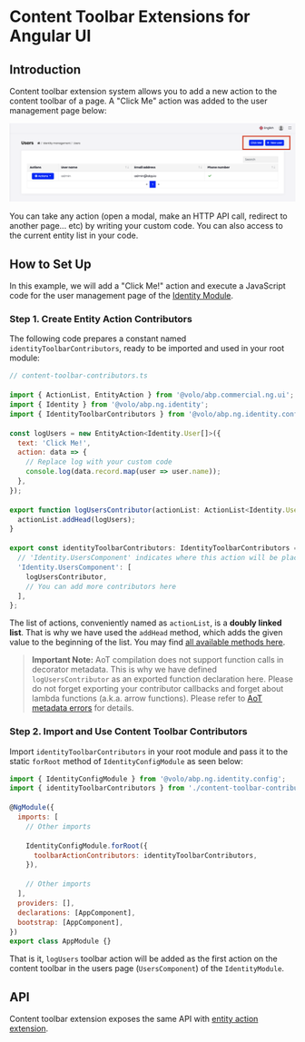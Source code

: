 # Content Toolbar Extensions for Angular UI

## Introduction

Content toolbar extension system allows you to add a new action to the content toolbar of a page. A "Click Me" action was added to the user management page below:

![Content Toolbar Extension Example: "Click Me!" Action](../../images/user-content-toolbar-extension-click-me-ng.png)

You can take any action (open a modal, make an HTTP API call, redirect to another page... etc) by writing your custom code. You can also access to the current entity list in your code.

## How to Set Up

In this example, we will add a "Click Me!" action and execute a JavaScript code for the user management page of the [Identity Module](../../modules/identity.md).

### Step 1. Create Entity Action Contributors

The following code prepares a constant named `identityToolbarContributors`, ready to be imported and used in your root module:

```js
// content-toolbar-contributors.ts

import { ActionList, EntityAction } from '@volo/abp.commercial.ng.ui';
import { Identity } from '@volo/abp.ng.identity';
import { IdentityToolbarContributors } from '@volo/abp.ng.identity.config';

const logUsers = new EntityAction<Identity.User[]>({
  text: 'Click Me!',
  action: data => {
    // Replace log with your custom code
    console.log(data.record.map(user => user.name));
  },
});

export function logUsersContributor(actionList: ActionList<Identity.User[]>) {
  actionList.addHead(logUsers);
}

export const identityToolbarContributors: IdentityToolbarContributors = {
  // 'Identity.UsersComponent' indicates where this action will be placed
  'Identity.UsersComponent': [
    logUsersContributor,
    // You can add more contributors here
  ],
};

```

The list of actions, conveniently named as `actionList`, is a **doubly linked list**. That is why we have used the `addHead` method, which adds the given value to the beginning of the list. You may find [all available methods here](../../Common/Utils/Linked-List).

> **Important Note:** AoT compilation does not support function calls in decorator metadata. This is why we have defined `logUsersContributor` as an exported function declaration here. Please do not forget exporting your contributor callbacks and forget about lambda functions (a.k.a. arrow functions). Please refer to [AoT metadata errors](https://angular.io/guide/aot-metadata-errors#function-calls-not-supported) for details.

### Step 2. Import and Use Content Toolbar Contributors

Import `identityToolbarContributors` in your root module and pass it to the static `forRoot` method of `IdentityConfigModule` as seen below:

```js
import { IdentityConfigModule } from '@volo/abp.ng.identity.config';
import { identityToolbarContributors } from './content-toolbar-contributors';

@NgModule({
  imports: [
    // Other imports
    
    IdentityConfigModule.forRoot({
      toolbarActionContributors: identityToolbarContributors,
    }),
    
    // Other imports
  ],
  providers: [],
  declarations: [AppComponent],
  bootstrap: [AppComponent],
})
export class AppModule {}
```

That is it, `logUsers` toolbar action will be added as the first action on the content toolbar in the users page (`UsersComponent`) of the `IdentityModule`.

## API

Content toolbar extension exposes the same API with [entity action extension](./entity-action-extension.md).

